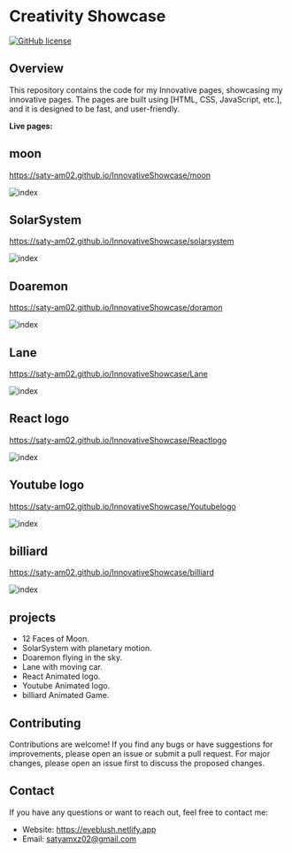# Creativity Showcase

[![GitHub license](https://img.shields.io/badge/license-MIT-blue.svg)](https://github.com/Saty-am02/eveblush.netlify.app/blob/main/LICENS)

## Overview

This repository contains the code for my Innovative pages, showcasing my innovative pages. The pages are built using [HTML, CSS, JavaScript, etc.], and it is designed to be fast, and user-friendly.

**Live pages:** 
## moon
https://saty-am02.github.io/InnovativeShowcase/moon

![index](https://github.com/Saty-am02/InnovativeShowcase/assets/88832726/63dba35e-9a51-4cf3-862d-108f6be62299)
## SolarSystem
https://saty-am02.github.io/InnovativeShowcase/solarsystem

![index](https://github.com/Saty-am02/InnovativeShowcase/assets/88832726/ef6794cf-cd72-424b-a2a9-f841213f3dc6)
## Doaremon
https://saty-am02.github.io/InnovativeShowcase/doramon

![index](https://github.com/Saty-am02/EvEBlush/assets/88832726/4079f27f-2a41-4df6-b42e-c1c0475739e7)
## Lane
https://saty-am02.github.io/InnovativeShowcase/Lane

![index](https://github.com/Saty-am02/InnovativeShowcase/assets/88832726/ec9446ee-759f-4fcb-b909-47cd408357dc)
## React logo
https://saty-am02.github.io/InnovativeShowcase/Reactlogo

![index](https://github.com/Saty-am02/InnovativeShowcase/assets/88832726/dc3727e8-839a-4836-99a4-bc71217680c7)
## Youtube logo
https://saty-am02.github.io/InnovativeShowcase/Youtubelogo

![index](https://github.com/Saty-am02/InnovativeShowcase/assets/88832726/078b42b9-c267-47da-8f16-e2d3d5e9438c)
## billiard 
https://saty-am02.github.io/InnovativeShowcase/billiard

![index](https://github.com/Saty-am02/InnovativeShowcase/assets/88832726/eb5301b8-16ef-4524-bbd6-5d55d9500fa1)

## projects

- 12 Faces of Moon.
- SolarSystem with planetary motion.
- Doaremon flying in the sky.
- Lane with moving car.
- React Animated logo.
- Youtube Animated logo.
- billiard Animated Game.

## Contributing

Contributions are welcome! If you find any bugs or have suggestions for improvements, please open an issue or submit a pull request. For major changes, please open an issue first to discuss the proposed changes.

## Contact

If you have any questions or want to reach out, feel free to contact me:

- Website: https://eveblush.netlify.app
- Email: satyamxz02@gmail.com
